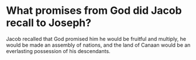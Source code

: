 # What promises from God did Jacob recall to Joseph?

Jacob recalled that God promised him he would be fruitful and multiply, he would be made an assembly of nations, and the land of Canaan would be an everlasting possession of his descendants.
